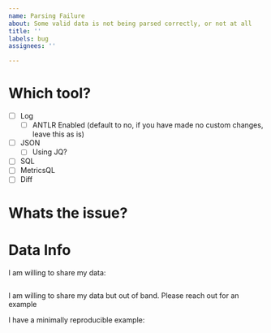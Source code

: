 ```yaml
---
name: Parsing Failure
about: Some valid data is not being parsed correctly, or not at all
title: ''
labels: bug
assignees: ''

---
```


# Which tool?

- [ ] Log
    - [ ] ANTLR Enabled (default to no, if you have made no custom changes, leave this as is)
- [ ] JSON
    - [ ] Using JQ?
- [ ] SQL
- [ ] MetricsQL
- [ ] Diff

# Whats the issue?

# Data Info
<!-- Delete as appropriate-->
I am willing to share my data:
```

```

I am willing to share my data but out of band. Please reach out for an example

I have a minimally reproducible example:
```

```
